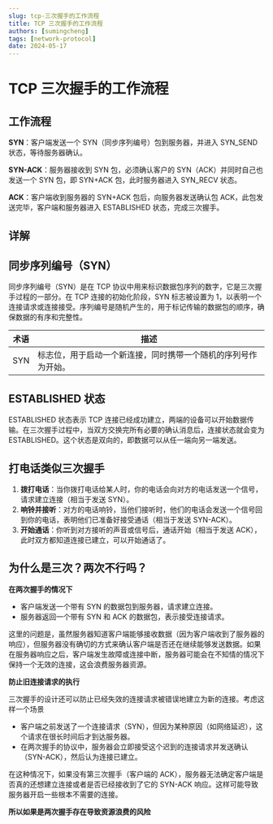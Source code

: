 ```yaml
---
slug: tcp-三次握手的工作流程
title: TCP 三次握手的工作流程
authors: [sumingcheng]
tags: [network-protocol]
date: 2024-05-17
---
```


# TCP 三次握手的工作流程

## 工作流程

**SYN**：客户端发送一个 SYN（同步序列编号）包到服务器，并进入 SYN_SEND 状态，等待服务器确认。

**SYN-ACK**：服务器接收到 SYN 包，必须确认客户的 SYN（ACK）并同时自己也发送一个 SYN 包，即 SYN+ACK 包，此时服务器进入 SYN_RECV 状态。

**ACK**：客户端收到服务器的 SYN+ACK 包后，向服务器发送确认包 ACK，此包发送完毕，客户端和服务器进入 ESTABLISHED 状态，完成三次握手。

## 详解

## 同步序列编号（SYN）

同步序列编号（SYN）是在 TCP 协议中用来标识数据包序列的数字，它是三次握手过程的一部分。在 TCP 连接的初始化阶段，SYN 标志被设置为 1，以表明一个连接请求或连接接受。序列编号是随机产生的，用于标记传输的数据包的顺序，确保数据的有序和完整性。

| 术语 | 描述                                                           |
| ---- | -------------------------------------------------------------- |
| SYN  | 标志位，用于启动一个新连接，同时携带一个随机的序列号作为开始。 |

## ESTABLISHED 状态

ESTABLISHED 状态表示 TCP 连接已经成功建立，两端的设备可以开始数据传输。在三次握手过程中，当双方交换完所有必要的确认消息后，连接状态就会变为 ESTABLISHED。这个状态是双向的，即数据可以从任一端向另一端发送。

## 打电话类似三次握手

1. **拨打电话**：当你拨打电话给某人时，你的电话会向对方的电话发送一个信号，请求建立连接（相当于发送 SYN）。
2. **响铃并接听**：对方的电话响铃，当他们接听时，他们的电话会发送一个信号回到你的电话，表明他们已准备好接受通话（相当于发送 SYN-ACK）。
3. **开始通话**：你听到对方接听的声音或信号后，通话开始（相当于发送 ACK），此时双方都知道连接已建立，可以开始通话了。

## 为什么是三次？两次不行吗？

**在两次握手的情况下**

- 客户端发送一个带有 SYN 的数据包到服务器，请求建立连接。
- 服务器返回一个带有 SYN 和 ACK 的数据包，表示接受连接请求。

这里的问题是，虽然服务器知道客户端能够接收数据（因为客户端收到了服务器的响应），但服务器没有确切的方式来确认客户端是否还在继续能够发送数据。如果在服务器响应之后，客户端发生故障或连接中断，服务器可能会在不知情的情况下保持一个无效的连接，这会浪费服务器资源。

**防止旧连接请求的执行**

三次握手的设计还可以防止已经失效的连接请求被错误地建立为新的连接。考虑这样一个场景

- 客户端之前发送了一个连接请求（SYN），但因为某种原因（如网络延迟），这个请求在很长时间后才到达服务器。
- 在两次握手的协议中，服务器会立即接受这个迟到的连接请求并发送确认（SYN-ACK），然后认为连接已建立。

在这种情况下，如果没有第三次握手（客户端的 ACK），服务器无法确定客户端是否真的还想建立连接或者是否已经接收到了它的 SYN-ACK 响应。这样可能导致服务器开启一些根本不需要的连接。

**所以如果是两次握手存在导致资源浪费的风险**

